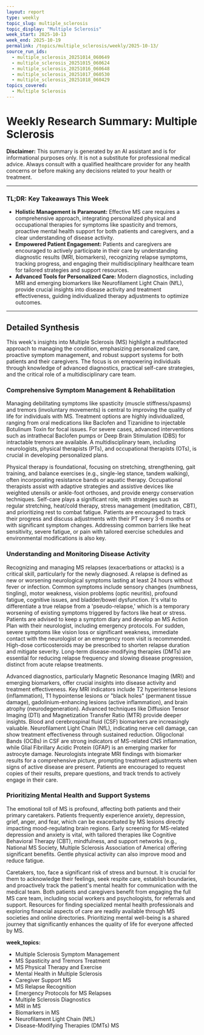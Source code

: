 ```yaml
---
layout: report
type: weekly
topic_slug: multiple_sclerosis
topic_display: "Multiple Sclerosis"
week_start: 2025-10-13
week_end: 2025-10-19
permalink: /topics/multiple_sclerosis/weekly/2025-10-13/
source_run_ids:
  - multiple_sclerosis_20251014_060649
  - multiple_sclerosis_20251015_060624
  - multiple_sclerosis_20251016_060648
  - multiple_sclerosis_20251017_060530
  - multiple_sclerosis_20251018_060429
topics_covered:
  - Multiple Sclerosis
---
```


# Weekly Research Summary: Multiple Sclerosis

**Disclaimer:** This summary is generated by an AI assistant and is for informational purposes only. It is not a substitute for professional medical advice. Always consult with a qualified healthcare provider for any health concerns or before making any decisions related to your health or treatment.

---

### **TL;DR: Key Takeaways This Week**

- **Holistic Management is Paramount:** Effective MS care requires a comprehensive approach, integrating personalized physical and occupational therapies for symptoms like spasticity and tremors, proactive mental health support for both patients and caregivers, and a clear understanding of disease activity.
- **Empowered Patient Engagement:** Patients and caregivers are encouraged to actively participate in their care by understanding diagnostic results (MRI, biomarkers), recognizing relapse symptoms, tracking progress, and engaging their multidisciplinary healthcare team for tailored strategies and support resources.
- **Advanced Tools for Personalized Care:** Modern diagnostics, including MRI and emerging biomarkers like Neurofilament Light Chain (NfL), provide crucial insights into disease activity and treatment effectiveness, guiding individualized therapy adjustments to optimize outcomes.

---

## Detailed Synthesis

This week's insights into Multiple Sclerosis (MS) highlight a multifaceted approach to managing the condition, emphasizing personalized care, proactive symptom management, and robust support systems for both patients and their caregivers. The focus is on empowering individuals through knowledge of advanced diagnostics, practical self-care strategies, and the critical role of a multidisciplinary care team.

### Comprehensive Symptom Management & Rehabilitation

Managing debilitating symptoms like spasticity (muscle stiffness/spasms) and tremors (involuntary movements) is central to improving the quality of life for individuals with MS. Treatment options are highly individualized, ranging from oral medications like Baclofen and Tizanidine to injectable Botulinum Toxin for focal issues. For severe cases, advanced interventions such as intrathecal Baclofen pumps or Deep Brain Stimulation (DBS) for intractable tremors are available. A multidisciplinary team, including neurologists, physical therapists (PTs), and occupational therapists (OTs), is crucial in developing personalized plans.

Physical therapy is foundational, focusing on stretching, strengthening, gait training, and balance exercises (e.g., single-leg stance, tandem walking), often incorporating resistance bands or aquatic therapy. Occupational therapists assist with adaptive strategies and assistive devices like weighted utensils or ankle-foot orthoses, and provide energy conservation techniques. Self-care plays a significant role, with strategies such as regular stretching, heat/cold therapy, stress management (meditation, CBT), and prioritizing rest to combat fatigue. Patients are encouraged to track their progress and discuss adjustments with their PT every 3-6 months or with significant symptom changes. Addressing common barriers like heat sensitivity, severe fatigue, or pain with tailored exercise schedules and environmental modifications is also key.

### Understanding and Monitoring Disease Activity

Recognizing and managing MS relapses (exacerbations or attacks) is a critical skill, particularly for the newly diagnosed. A relapse is defined as new or worsening neurological symptoms lasting at least 24 hours without fever or infection. Common symptoms include sensory changes (numbness, tingling), motor weakness, vision problems (optic neuritis), profound fatigue, cognitive issues, and bladder/bowel dysfunction. It's vital to differentiate a true relapse from a 'pseudo-relapse,' which is a temporary worsening of existing symptoms triggered by factors like heat or stress. Patients are advised to keep a symptom diary and develop an MS Action Plan with their neurologist, including emergency protocols. For sudden, severe symptoms like vision loss or significant weakness, immediate contact with the neurologist or an emergency room visit is recommended. High-dose corticosteroids may be prescribed to shorten relapse duration and mitigate severity. Long-term disease-modifying therapies (DMTs) are essential for reducing relapse frequency and slowing disease progression, distinct from acute relapse treatments.

Advanced diagnostics, particularly Magnetic Resonance Imaging (MRI) and emerging biomarkers, offer crucial insights into disease activity and treatment effectiveness. Key MRI indicators include T2 hyperintense lesions (inflammation), T1 hypointense lesions or "black holes" (permanent tissue damage), gadolinium-enhancing lesions (active inflammation), and brain atrophy (neurodegeneration). Advanced techniques like Diffusion Tensor Imaging (DTI) and Magnetization Transfer Ratio (MTR) provide deeper insights. Blood and cerebrospinal fluid (CSF) biomarkers are increasingly valuable. Neurofilament Light Chain (NfL), indicating nerve cell damage, can show treatment effectiveness through sustained reduction. Oligoclonal Bands (OCBs) in CSF are strong indicators of MS-related CNS inflammation, while Glial Fibrillary Acidic Protein (GFAP) is an emerging marker for astrocyte damage. Neurologists integrate MRI findings with biomarker results for a comprehensive picture, prompting treatment adjustments when signs of active disease are present. Patients are encouraged to request copies of their results, prepare questions, and track trends to actively engage in their care.

### Prioritizing Mental Health and Support Systems

The emotional toll of MS is profound, affecting both patients and their primary caretakers. Patients frequently experience anxiety, depression, grief, anger, and fear, which can be exacerbated by MS lesions directly impacting mood-regulating brain regions. Early screening for MS-related depression and anxiety is vital, with tailored therapies like Cognitive Behavioral Therapy (CBT), mindfulness, and support networks (e.g., National MS Society, Multiple Sclerosis Association of America) offering significant benefits. Gentle physical activity can also improve mood and reduce fatigue.

Caretakers, too, face a significant risk of stress and burnout. It is crucial for them to acknowledge their feelings, seek respite care, establish boundaries, and proactively track the patient's mental health for communication with the medical team. Both patients and caregivers benefit from engaging the full MS care team, including social workers and psychologists, for referrals and support. Resources for finding specialized mental health professionals and exploring financial aspects of care are readily available through MS societies and online directories. Prioritizing mental well-being is a shared journey that significantly enhances the quality of life for everyone affected by MS.

**week_topics:**
- Multiple Sclerosis Symptom Management
- MS Spasticity and Tremors Treatment
- MS Physical Therapy and Exercise
- Mental Health in Multiple Sclerosis
- Caregiver Support MS
- MS Relapse Recognition
- Emergency Protocols for MS Relapses
- Multiple Sclerosis Diagnostics
- MRI in MS
- Biomarkers in MS
- Neurofilament Light Chain (NfL)
- Disease-Modifying Therapies (DMTs) MS
